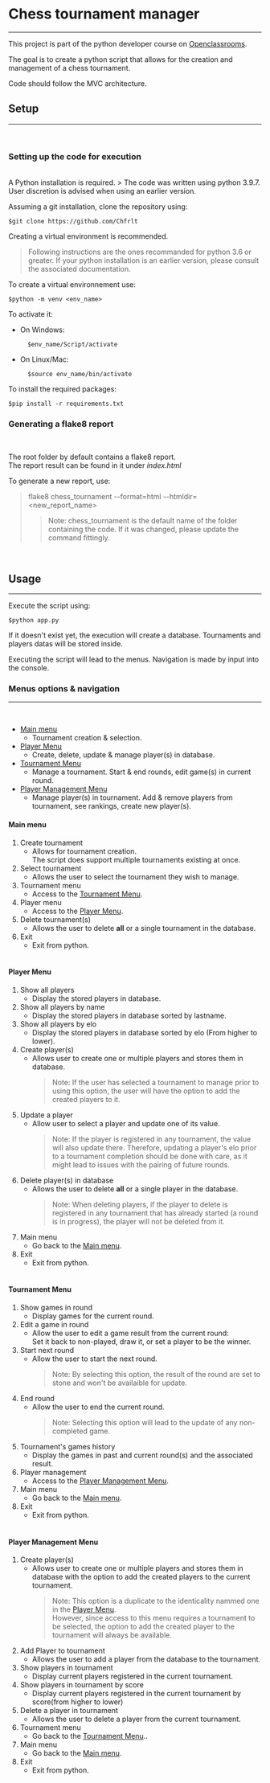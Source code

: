 # Chess tournament manager

***
This project is part of the python developer course on [Openclassrooms](http:/openclassrooms.com).

The goal is to create a python script that allows for the creation and management of a chess tournament.

Code should follow the MVC architecture.

## **Setup**

***
</br>

### **Setting up the code for execution**

</br>
A Python installation is required.
> The code was written using python 3.9.7. User discretion is advised when using an earlier version.

Assuming a git installation, clone the repository using:

    $git clone https://github.com/Chfrlt

Creating a virtual environment is recommended.

> Following instructions are the ones recommanded for python 3.6 or greater. If your python installation is an earlier version, please consult the associated documentation.

To create a virtual environnement use:

    $python -m venv <env_name>

To activate it:

* On Windows:

        $env_name/Script/activate

* On Linux/Mac:

        $source env_name/bin/activate

To install the required packages:

    $pip install -r requirements.txt

### **Generating a flake8 report**

</br>

The root folder by default contains a flake8 report.\
The report result can be found in it under *index.html*

To generate a new report, use:
> flake8 chess_tournament --format=html --htmldir=<new_report_name>
>> Note: chess_tournament is the default name of the folder containing the code. If it was changed, please update the command fittingly.

</br>

## **Usage**

***

Execute the script using:

    $python app.py

If it doesn't exist yet, the execution will create a database.
Tournaments and players datas will be stored inside.

Executing the script will lead to the menus. Navigation is made by input into the console.

### **Menus options & navigation**

***
</br>

* [Main menu](#Main-Menu)
  * Tournament creation & selection.
* [Player Menu](#Player-Menu)
  * Create, delete, update & manage player(s) in database.
* [Tournament Menu](#Tournament-Menu)
  * Manage a tournament. Start & end rounds, edit game(s) in current round.
* [Player Management Menu](Player-Management-Menu)
  * Manage player(s) in tournament. Add & remove players from tournament, see rankings, create new player(s).

#### **Main menu**

1) Create tournament
    * Allows for tournament creation.\
        The script does support multiple tournaments existing at once.
2) Select tournament
    * Allows the user to select the tournament they wish to manage.
3) Tournament menu
    * Access to the [Tournament Menu](#Tournament-Menu).
4) Player menu
    * Access to the [Player Menu](#Player-Menu).
5) Delete tournament(s)
    * Allows the user to delete **all** or a single tournament in the database.
6) Exit
    * Exit from python.
</br></br>

#### **Player Menu**

1) Show all players
    * Display the stored players in database.
2) Show all players by name
    * Display the stored players in database sorted by lastname.
3) Show all players by elo
    * Display the stored players in database sorted by elo (From higher to lower).
4) Create player(s)
    * Allows user to create one or multiple players and stores them in database.
        > Note: If the user has selected a tournament to manage prior to using this option, the user will have the option to add the created players to it.
5) Update a player
    * Allow user to select a player and update one of its value.
        > Note: If the player is registered in any tournament, the value will also update there.
    Therefore, updating a player's elo prior to a tournament completion should be done with care, as it might lead to issues with the pairing of future rounds.
6) Delete player(s) in database
    * Allows the user to delete **all** or a single player in the database.
        > Note: When deleting players, if the player to delete is registered in any tournament that has already started (a round is in progress), the player will not be deleted from it.
7) Main menu
    * Go back to the [Main menu](#Main-Menu).
8) Exit
    * Exit from python.
</br></br>

#### **Tournament Menu**

1) Show games in round
   * Display games for the current round.
2) Edit a game in round
   * Allow the user to edit a game result from the current round:\
    Set it back to non-played, draw it, or set a player to be the winner.
3) Start next round
    * Allow the user to start the next round.
        > Note: By selecting this option, the result of the round are set to stone and won't be availaible for update.
4) End round
    * Allow the user to end the current round.
        > Note: Selecting this option will lead to the update of any non-completed game.
5) Tournament's games history
    * Display the games in past and current round(s) and the associated result.
6) Player management
    * Access to the [Player Management Menu](Player-Management-Menu).
7) Main menu
    * Go back to the [Main menu](#Main-Menu).
8) Exit
    * Exit from python.
</br></br>

#### **Player Management Menu**

1) Create player(s)
    * Allows user to create one or multiple players and stores them in database with the option to add the created players to the current tournament.
        > Note: This option is a duplicate to the identicality nammed one in the [Player Menu](#Player-Menu). </br>
        > However, since access to this menu requires a tournament to be selected, the option to add the created player to the tournament will always be available.
2) Add Player to tournament
    * Allows the user to add a player from the database to the tournament.
3) Show players in tournament
    * Display current players registered in the current tournament.
4) Show players in tournament by score
    * Display current players registered in the current tournament by score(from higher to lower)
5) Delete a player in tournament
    * Allows the user to delete a player from the current tournament.
6) Tournament menu
    * Go back to the [Tournament Menu](#Tournament-Menu)..
7) Main menu
    * Go back to the [Main menu](#Main-Menu).
8) Exit
    * Exit from python.
